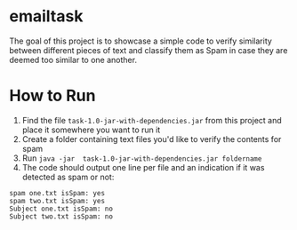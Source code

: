 # emailtask

The goal of this project is to showcase a simple code to verify similarity between different pieces of text and classify them as Spam in case they are deemed too similar to one another.

# How to Run

1. Find the file `task-1.0-jar-with-dependencies.jar` from this project and place it somewhere you want to run it
2. Create a folder containing text files you'd like to verify the contents for spam
3. Run `java -jar  task-1.0-jar-with-dependencies.jar foldername`
4. The code should output one line per file and an indication if it was detected as spam or not:
```
spam one.txt isSpam: yes
spam two.txt isSpam: yes
Subject one.txt isSpam: no
Subject two.txt isSpam: no
```

